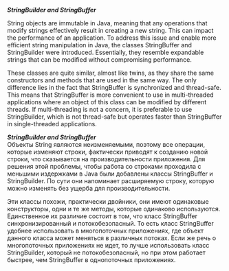 ***StringBuilder and StringBuffer***

String objects are immutable in Java, meaning that any operations that modify strings effectively result in creating a new string. This can impact the performance of an application. To address this issue and enable more efficient string manipulation in Java, the classes StringBuffer and StringBuilder were introduced. Essentially, they resemble expandable strings that can be modified without compromising performance.

These classes are quite similar, almost like twins, as they share the same constructors and methods that are used in the same way. The only difference lies in the fact that StringBuffer is synchronized and thread-safe. This means that StringBuffer is more convenient to use in multi-threaded applications where an object of this class can be modified by different threads. If multi-threading is not a concern, it is preferable to use StringBuilder, which is not thread-safe but operates faster than StringBuffer in single-threaded applications.



***StringBuilder and StringBuffer***  
Объекты String являются неизменяемыми, поэтому все операции, которые изменяют строки, фактически приводят к созданию новой строки, что сказывается на производительности приложения. Для решения этой проблемы, чтобы работа со строками проходила с меньшими издержками в Java были добавлены классы StringBuffer и StringBuilder. По сути они напоминает расширяемую строку, которую можно изменять без ущерба для производительности.

Эти классы похожи, практически двойники, они имеют одинаковые конструкторы, одни и те же методы, которые одинаково используются. Единственное их различие состоит в том, что класс StringBuffer синхронизированный и потокобезопасный. То есть класс StringBuffer удобнее использовать в многопоточных приложениях, где объект данного класса может меняться в различных потоках. Если же речь о многопоточных приложениях не идет, то лучше использовать класс StringBuilder, который не потокобезопасный,
но при этом работает быстрее, чем StringBuffer в однопоточных приложениях.  


